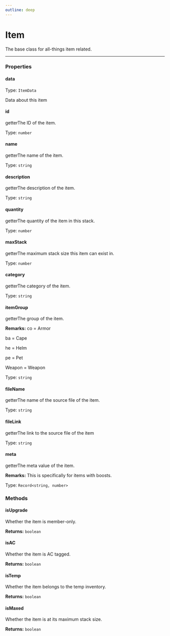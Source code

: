 ```yaml
---
outline: deep
---
```


# Item

The base class for all-things item related.

---

### Properties

#### data

Type: `ItemData`

Data about this item

#### id

​<Badge type="info">getter</Badge>The ID of the item.

Type: `number`

#### name

​<Badge type="info">getter</Badge>The name of the item.

Type: `string`

#### description

​<Badge type="info">getter</Badge>The description of the item.

Type: `string`

#### quantity

​<Badge type="info">getter</Badge>The quantity of the item in this stack.

Type: `number`

#### maxStack

​<Badge type="info">getter</Badge>The maximum stack size this item can exist in.

Type: `number`

#### category

​<Badge type="info">getter</Badge>The category of the item.

Type: `string`

#### itemGroup

​<Badge type="info">getter</Badge>The group of the item.

**Remarks:** co = Armor

ba = Cape

he = Helm

pe = Pet

Weapon = Weapon

Type: `string`

#### fileName

​<Badge type="info">getter</Badge>The name of the source file of the item.

Type: `string`

#### fileLink

​<Badge type="info">getter</Badge>The link to the source file of the item

Type: `string`

#### meta

​<Badge type="info">getter</Badge>The meta value of the item.

**Remarks:** This is specifically for items with boosts.

Type: `Record<string, number>`

### Methods

#### isUpgrade

Whether the item is member-only.

**Returns:** `boolean`

#### isAC

Whether the item is AC tagged.

**Returns:** `boolean`

#### isTemp

Whether the item belongs to the temp inventory.

**Returns:** `boolean`

#### isMaxed

Whether the item is at its maximum stack size.

**Returns:** `boolean`

